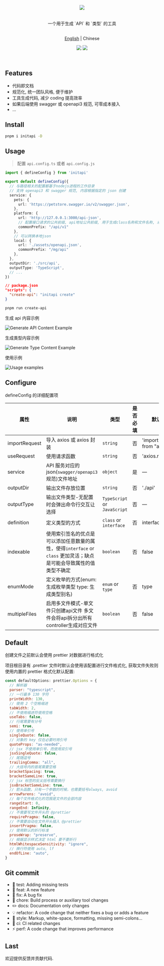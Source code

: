 <div align="center"><img src="https://xiaoyao-ye.github.io/blog/initApi/light.svg" /></div>

<br />
<br />

<div align="center"> 一个用于生成 `API` 和 `类型` 的工具 </div>

<br />

<p align="center">
  <a href="https://github.com/xiaoyao-Ye/initapi/blob/main/README.md">English</a> | Chinese
</p>

<p align="center">
  <a href="https://github.com/xiaoyao-Ye/initapi/stargazers"><img src="https://img.shields.io/github/stars/xiaoyao-Ye/initapi" /></a>
  <a href="https://www.npmjs.com/package/initapi"><img src="https://badgen.net/npm/v/initapi" /></a>
</p>

<br />

## Features

- 代码即文档
- 规范化, 统一团队风格, 便于维护
- 工具生成代码, 减少 coding 提高效率
- 如果后端使用 swagger 或 openapi3 规范, 可零成本接入
- ...

## Install

```bash
pnpm i initapi -D
```

## Usage

> 配置 `api.config.ts` 或者 `api.config.js`

```ts
import { defineConfig } from 'initapi'

export default defineConfig({
  // 与路径相关的配置都基于nodejs进程的工作目录
  // 支持 openapi3 和 swagger 规范, 内容根据指定的 json 创建
  service: {
    pets: {
      url: 'https://petstore.swagger.io/v2/swagger.json',
    },
    platform: {
      url: 'http://127.0.0.1:3000/api-json',
      // 配置接口请求的公共前缀, api地址公共前缀, 用于生成class名称和文件名称, 未配置时会自动尝试找出公共前缀
      commonPrefix: "/api/v1"
    },
    // 可以转换本地json
    local: {
      url: './assets/openapi.json',
      commonPrefix: "/mg/api"
    },
  },
  outputDir: './src/api',
  outputType: 'TypeScript',
  // ...
})
```

```json
// package.json
"scripts": {
  "create-api": "initapi create"
}
```

```bash
pnpm run create-api
```

生成 api 内容示例

![Generate API Content Example](https://xiaoyao-ye.github.io/blog/initApi/api.png)

生成类型内容示例

![Generate Type Content Example](https://xiaoyao-ye.github.io/blog/initApi/type.png)

使用示例

![Usage examples](https://xiaoyao-ye.github.io/blog/initApi/usage.png)

## Configure

defineConfig 的详细配置项

| 属性         | 说明                                                         | 类型                         | 是否必填 | 默认值                       |
| ------------ | ------------------------------------------------------------ | ---------------------------- | -------- | ---------------------------- |
| importRequest  | 导入 axios 或 axios 封装                                     | `string`                     | 否       | 'import axios from "axios";' |
| useRequest     | 使用请求函数                                                 | `string`                     | 否       | 'axios.request'              |
| service      | API 服务对应的 json(`swagger/openapi3`规范)文件地址          | `object`                     | 是       | —                            |
| outputDir    | 输出文件存放位置                                             | `string`                     | 否       | './api'                      |
| outputType   | 输出文件类型-无配置时会弹出命令行交互让选择                  | `TypeScript` or `JavaScript` | 否       | —                            |
| definition   | 定义类型的方式                                               | `class` or `interface`       | 否       | interface                    |
| indexable    | 使用索引签名的优点是可以添加任意数量的属性，使得`interface` or `class` 更加灵活；缺点是可能会导致属性的值类型不确定 | `boolean`                    | 否       | false                        |
| enumMode     | 定义枚举的方式(enum: 生成枚举类型 type: 生成类型别名)        | `enum` or `type`             | 否       | type                         |
| multipleFiles | 启用多文件模式-单文件只创建api文件 多文件会将api拆分出所有controller生成对应文件 | `boolean`                     | 否       | false                           |

## Default

创建文件之前默认会使用 prettier 对数据进行格式化

项目根目录有 .prettier 文件时默认会使用该配置进行文件格式化, 获取文件失败则使用内置的 prettier 格式化默认配置:

```JavaScript
const defaultOptions: prettier.Options = {
  // 解析器
  parser: "typescript",
  // 一行最多 130 字符
  printWidth: 130,
  // 使用 2 个空格缩进
  tabWidth: 2,
  // 不使用缩进符使用空格
  useTabs: false,
  // 行尾需要有分号
  semi: true,
  // 使用单引号
  singleQuote: false,
  // 对象的 key 仅在必要时用引号
  quoteProps: "as-needed",
  // jsx 不使用单引号，而使用双引号
  jsxSingleQuote: false,
  // 尾随逗号
  trailingComma: "all",
  // 大括号内的首尾需要空格
  bracketSpacing: true,
  bracketSameLine: true,
  // jsx 标签的反尖括号需要换行
  jsxBracketSameLine: true,
  // 箭头函数，只有一个参数的时候，也需要括号always, avoid
  arrowParens: "avoid",
  // 每个文件格式化的范围是文件的全部内容
  rangeStart: 0,
  rangeEnd: Infinity,
  // 不需要写文件开头的 @prettier
  requirePragma: false,
  // 不需要自动在文件开头插入 @prettier
  insertPragma: false,
  // 使用默认的折行标准
  proseWrap: "preserve",
  // 根据显示样式决定 html 要不要折行
  htmlWhitespaceSensitivity: "ignore",
  // 换行符使用 auto, lf
  endOfLine: "auto",
}
```

## Git commit

- 💍 test: Adding missing tests
- 🎸 feat: A new feature
- 🐛 fix: A bug fix
- 🤖 chore: Build process or auxiliary tool changes
- ✏️ docs: Documentation only changes
- 💡 refactor: A code change that neither fixes a bug or adds a feature
- 💄 style: Markup, white-space, formatting, missing semi-colons...
- 🎡 ci: CI related changes
- ⚡️ perf: A code change that improves performance

## Last

欢迎提供反馈并贡献代码.
